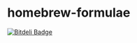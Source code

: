 homebrew-formulae
=================

[![Bitdeli Badge](https://d2weczhvl823v0.cloudfront.net/lokkju/homebrew-formulae/trend.png)](https://bitdeli.com/free "Bitdeli Badge")

